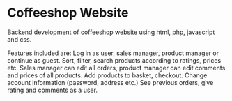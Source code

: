 Coffeeshop Website
=========================

Backend development of coffeeshop website using html, php, javascript and css.

Features included are: 
Log in as user, sales manager, product manager or continue as guest.
Sort, filter, search products according to ratings, prices etc.
Sales manager can edit all orders, product manager can edit comments and prices of all products.
Add products to basket, checkout.
Change account information (password, address etc.)
See previous orders, give rating and comments as a user.


